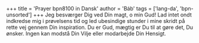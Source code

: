 +++
title = 'Prayer bpn8100 in Dansk'
author = 'Báb'
tags = ['lang-da', 'bpn-unsorted']
+++
Jeg besværger Dig ved Din magt, o min Gud! Lad intet ondt indkredse mig i prøvelsens tid og led ubesindige stunder i mine skridt på rette vej gennem Din inspiration. Du er Gud, mægtig er Du til at gøre det, Du ønsker. Ingen kan modstå Din Vilje eller modarbejde Din Hensigt.
